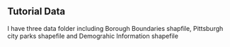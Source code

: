 ## Tutorial Data

I have three data folder including Borough Boundaries shapfile, Pittsburgh city parks shapefile and Demograhic Information shapefile